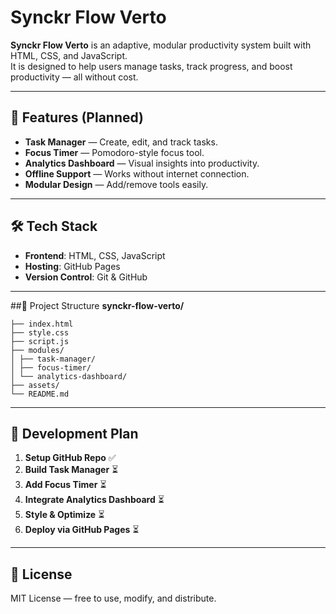 # Synckr Flow Verto

**Synckr Flow Verto** is an adaptive, modular productivity system built with HTML, CSS, and JavaScript.  
It is designed to help users manage tasks, track progress, and boost productivity — all without cost.

---

## 🚀 Features (Planned)
- **Task Manager** — Create, edit, and track tasks.
- **Focus Timer** — Pomodoro-style focus tool.
- **Analytics Dashboard** — Visual insights into productivity.
- **Offline Support** — Works without internet connection.
- **Modular Design** — Add/remove tools easily.

---

## 🛠 Tech Stack
- **Frontend**: HTML, CSS, JavaScript
- **Hosting**: GitHub Pages
- **Version Control**: Git & GitHub

---

##📁 Project Structure
**synckr-flow-verto/**
```
├── index.html
├── style.css
├── script.js
├── modules/
│ ├── task-manager/
│ ├── focus-timer/
│ └── analytics-dashboard/
├── assets/
└── README.md
```
---

## 📌 Development Plan
1. **Setup GitHub Repo** ✅
2. **Build Task Manager** ⏳
3. **Add Focus Timer** ⏳
4. **Integrate Analytics Dashboard** ⏳
5. **Style & Optimize** ⏳
6. **Deploy via GitHub Pages** ⏳

---

## 📜 License
MIT License — free to use, modify, and distribute.
